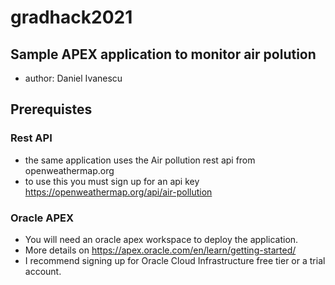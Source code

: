 # gradhack2021
## Sample APEX application to monitor air polution
* author: Daniel Ivanescu

## Prerequistes
### Rest API
* the same application uses the Air pollution rest api from openweathermap.org
* to use this you must sign up for an api key https://openweathermap.org/api/air-pollution
### Oracle APEX
* You will need an oracle apex workspace to deploy the application.
* More details on https://apex.oracle.com/en/learn/getting-started/
* I recommend signing up for Oracle Cloud Infrastructure free tier or a trial account.

##


